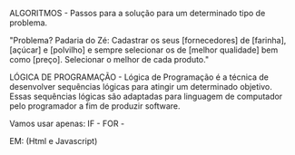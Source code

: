 ALGORITMOS - Passos para a solução para um determinado tipo de problema.

"Problema? Padaria do Zé:
Cadastrar os seus [fornecedores] de [farinha], [açúcar] e [polvilho] 
e sempre selecionar os de [melhor qualidade] bem como [preço]. Selecionar
o melhor de cada produto."


LÓGICA DE PROGRAMAÇÃO - Lógica de Programação é a técnica de desenvolver 
sequências lógicas para atingir um determinado objetivo. Essas sequências 
lógicas são adaptadas para linguagem de computador pelo programador a fim 
de produzir software.

Vamos usar apenas:
IF - 
FOR - 

EM: (Html e Javascript)